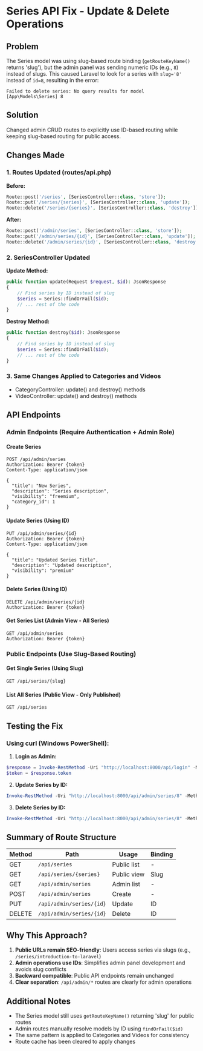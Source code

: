 # Series API Fix - Update & Delete Operations

## Problem
The Series model was using slug-based route binding (`getRouteKeyName()` returns 'slug'), but the admin panel was sending numeric IDs (e.g., `8`) instead of slugs. This caused Laravel to look for a series with `slug='8'` instead of `id=8`, resulting in the error:
```
Failed to delete series: No query results for model [App\Models\Series] 8
```

## Solution
Changed admin CRUD routes to explicitly use ID-based routing while keeping slug-based routing for public access.

## Changes Made

### 1. Routes Updated (routes/api.php)
**Before:**
```php
Route::post('/series', [SeriesController::class, 'store']);
Route::put('/series/{series}', [SeriesController::class, 'update']);
Route::delete('/series/{series}', [SeriesController::class, 'destroy']);
```

**After:**
```php
Route::post('/admin/series', [SeriesController::class, 'store']);
Route::put('/admin/series/{id}', [SeriesController::class, 'update']);
Route::delete('/admin/series/{id}', [SeriesController::class, 'destroy']);
```

### 2. SeriesController Updated
**Update Method:**
```php
public function update(Request $request, $id): JsonResponse
{
    // Find series by ID instead of slug
    $series = Series::findOrFail($id);
    // ... rest of the code
}
```

**Destroy Method:**
```php
public function destroy($id): JsonResponse
{
    // Find series by ID instead of slug
    $series = Series::findOrFail($id);
    // ... rest of the code
}
```

### 3. Same Changes Applied to Categories and Videos
- CategoryController: update() and destroy() methods
- VideoController: update() and destroy() methods

## API Endpoints

### Admin Endpoints (Require Authentication + Admin Role)

#### Create Series
```
POST /api/admin/series
Authorization: Bearer {token}
Content-Type: application/json

{
  "title": "New Series",
  "description": "Series description",
  "visibility": "freemium",
  "category_id": 1
}
```

#### Update Series (Using ID)
```
PUT /api/admin/series/{id}
Authorization: Bearer {token}
Content-Type: application/json

{
  "title": "Updated Series Title",
  "description": "Updated description",
  "visibility": "premium"
}
```

#### Delete Series (Using ID)
```
DELETE /api/admin/series/{id}
Authorization: Bearer {token}
```

#### Get Series List (Admin View - All Series)
```
GET /api/admin/series
Authorization: Bearer {token}
```

### Public Endpoints (Use Slug-Based Routing)

#### Get Single Series (Using Slug)
```
GET /api/series/{slug}
```

#### List All Series (Public View - Only Published)
```
GET /api/series
```

## Testing the Fix

### Using curl (Windows PowerShell):

1. **Login as Admin:**
```powershell
$response = Invoke-RestMethod -Uri "http://localhost:8000/api/login" -Method POST -Body (@{email="admin@example.com"; password="password"} | ConvertTo-Json) -ContentType "application/json"
$token = $response.token
```

2. **Update Series by ID:**
```powershell
Invoke-RestMethod -Uri "http://localhost:8000/api/admin/series/8" -Method PUT -Headers @{Authorization="Bearer $token"} -Body (@{title="Updated Title"; description="Updated description"; visibility="premium"; category_id=1} | ConvertTo-Json) -ContentType "application/json"
```

3. **Delete Series by ID:**
```powershell
Invoke-RestMethod -Uri "http://localhost:8000/api/admin/series/8" -Method DELETE -Headers @{Authorization="Bearer $token"}
```

## Summary of Route Structure

| Method | Path | Usage | Binding |
|--------|------|-------|---------|
| GET | `/api/series` | Public list | - |
| GET | `/api/series/{series}` | Public view | Slug |
| GET | `/api/admin/series` | Admin list | - |
| POST | `/api/admin/series` | Create | - |
| PUT | `/api/admin/series/{id}` | Update | ID |
| DELETE | `/api/admin/series/{id}` | Delete | ID |

## Why This Approach?

1. **Public URLs remain SEO-friendly**: Users access series via slugs (e.g., `/series/introduction-to-laravel`)
2. **Admin operations use IDs**: Simplifies admin panel development and avoids slug conflicts
3. **Backward compatible**: Public API endpoints remain unchanged
4. **Clear separation**: `/api/admin/*` routes are clearly for admin operations

## Additional Notes

- The Series model still uses `getRouteKeyName()` returning 'slug' for public routes
- Admin routes manually resolve models by ID using `findOrFail($id)`
- The same pattern is applied to Categories and Videos for consistency
- Route cache has been cleared to apply changes

